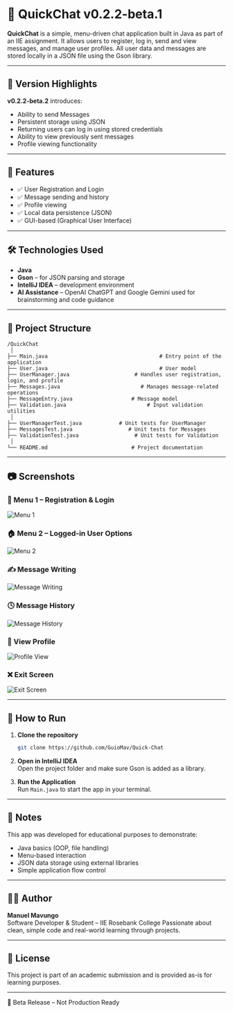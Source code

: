 # 💬 QuickChat v0.2.2-beta.1

**QuickChat** is a simple, menu-driven chat application built in Java as part of an IIE assignment. It allows users to register, log in, send and view messages, and manage user profiles. All user data and messages are stored locally in a JSON file using the Gson library.

---

## 📌 Version Highlights

**v0.2.2-beta.2** introduces:
- Ability to send Messages
- Persistent storage using JSON
- Returning users can log in using stored credentials
- Ability to view previously sent messages
- Profile viewing functionality

---

## 🚀 Features

- ✅ User Registration and Login
- ✅ Message sending and history
- ✅ Profile viewing
- ✅ Local data persistence (JSON)
- ✅ GUI-based (Graphical User Interface)

---

## 🛠️ Technologies Used

- **Java**
- **Gson** – for JSON parsing and storage
- **IntelliJ IDEA** – development environment
- **AI Assistance** – OpenAI ChatGPT and Google Gemini used for brainstorming and code guidance

---

## 📁 Project Structure

```
/QuickChat
 │
├── Main.java                                    # Entry point of the application
├── User.java                                    # User model
├── UserManager.java                     # Handles user registration, login, and profile
├── Messages.java                          # Manages message-related operations
├── MessageEntry.java                   # Message model
├── Validation.java                          # Input validation utilities
 │
├── UserManagerTest.java            # Unit tests for UserManager
├── MessagesTest.java                  # Unit tests for Messages
├── ValidationTest.java                  # Unit tests for Validation
 │
└── README.md                           # Project documentation
``` 

---

## 📷 Screenshots

### 🔐 Menu 1 – Registration & Login  
![Menu 1](https://github.com/user-attachments/assets/92699b48-85c5-490c-b4a8-e0c766495caf)

### 🏠 Menu 2 – Logged-in User Options  
![Menu 2](https://github.com/user-attachments/assets/5cee9602-e418-4b86-aad6-97ddbf049eb2)

### ✍️ Message Writing  
![Message Writing](https://github.com/user-attachments/assets/5d597e6f-8623-4090-acf0-e46e37ec4a7e)

### 🕓 Message History  
![Message History](https://github.com/user-attachments/assets/cb3b1eab-f6ed-40c0-bcc8-3ef3a05a2965)

### 👤 View Profile  
![Profile View](https://github.com/user-attachments/assets/5221d9a6-866a-409d-b579-ed50c0d401a4)

### ❌ Exit Screen  
![Exit Screen](https://github.com/user-attachments/assets/7b0db3a4-5f96-4568-a679-bda917236bbc)

---

## 🧪 How to Run

1. **Clone the repository**  
   ```bash
   git clone https://github.com/GuioMav/Quick-Chat
   ```

2. **Open in IntelliJ IDEA**  
   Open the project folder and make sure Gson is added as a library.

3. **Run the Application**  
   Run `Main.java` to start the app in your terminal.

---

## 📖 Notes

This app was developed for educational purposes to demonstrate:
- Java basics (OOP, file handling)
- Menu-based interaction
- JSON data storage using external libraries
- Simple application flow control

---

## 👨‍💻 Author

**Manuel Mavungo**  
Software Developer & Student – IIE  Rosebank College
Passionate about clean, simple code and real-world learning through projects.

---

## 📃 License

This project is part of an academic submission and is provided as-is for learning purposes.

---

🚧 Beta Release – Not Production Ready
